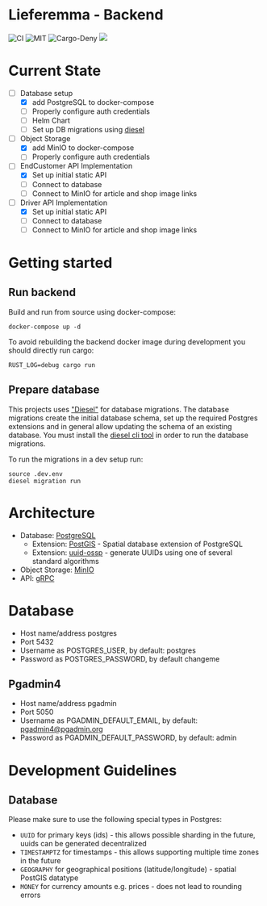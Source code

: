 # Lieferemma - Backend
![CI](https://github.com/lieferemma/backend/workflows/CI/badge.svg)
![MIT](https://img.shields.io/badge/license-MIT-blue.svg)
![Cargo-Deny](https://img.shields.io/badge/cargo--deny-Dependencies%20checked-blue)
[![](https://images.microbadger.com/badges/image/lieferemma/backend.svg)](https://microbadger.com/images/lieferemma/backend)

# Current State
- [ ] Database setup
  - [x] add PostgreSQL to docker-compose
  - [ ] Properly configure auth credentials
  - [ ] Helm Chart
  - [ ] Set up DB migrations using [diesel](https://diesel.rs)
- [ ] Object Storage
  - [x] add MinIO to docker-compose
  - [ ] Properly configure auth credentials
- [ ] EndCustomer API Implementation
  - [x] Set up initial static API
  - [ ] Connect to database
  - [ ] Connect to MinIO for article and shop image links
- [ ] Driver API Implementation
  - [x] Set up initial static API
  - [ ] Connect to database
  - [ ] Connect to MinIO for article and shop image links

# Getting started

## Run backend
Build and run from source using docker-compose:

```
docker-compose up -d
```

To avoid rebuilding the backend docker image during development you should directly run cargo:

```
RUST_LOG=debug cargo run
```

## Prepare database
This projects uses ["Diesel"](https://diesel.rs/) for database migrations.
The database migrations create the initial database schema, set up the required Postgres extensions and in general allow updating the schema of an existing database.
You must install the [diesel cli tool](https://diesel.rs/guides/getting-started/) in order to run the database migrations.

To run the migrations in a dev setup run:
```
source .dev.env
diesel migration run
```

# Architecture
- Database: [PostgreSQL](https://www.postgresql.org/)
  - Extension: [PostGIS](https://postgis.net/) - Spatial database extension of PostgreSQL
  - Extension: [uuid-ossp](https://www.postgresql.org/docs/current/uuid-ossp.html) - generate UUIDs using one of several standard algorithms
- Object Storage: [MinIO](https://min.io/)
- API: [gRPC](https://gRPC.io/)

# Database
- Host name/address postgres
- Port 5432
- Username as POSTGRES_USER, by default: postgres
- Password as POSTGRES_PASSWORD, by default changeme

## Pgadmin4
- Host name/address pgadmin
- Port 5050
- Username as PGADMIN_DEFAULT_EMAIL, by default: pgadmin4@pgadmin.org
- Password as PGADMIN_DEFAULT_PASSWORD, by default: admin

# Development Guidelines

## Database

Please make sure to use the following special types in Postgres:

- `UUID` for primary keys (ids) - this allows possible sharding in the future, uuids can be generated decentralized
- `TIMESTAMPTZ` for timestamps - this allows supporting multiple time zones in the future
- `GEOGRAPHY` for geographical positions (latitude/longitude) - spatial PostGIS datatype
- `MONEY` for currency amounts e.g. prices - does not lead to rounding errors

